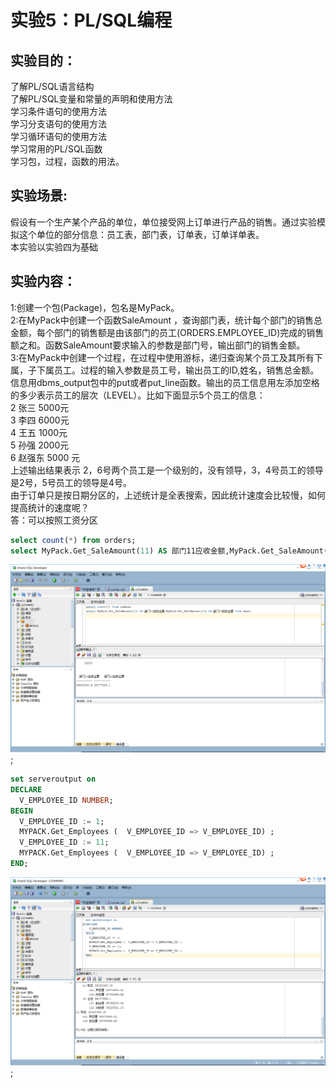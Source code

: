 # 实验5：PL/SQL编程
## 实验目的：
了解PL/SQL语言结构<br>
了解PL/SQL变量和常量的声明和使用方法<br>
学习条件语句的使用方法<br>
学习分支语句的使用方法<br>
学习循环语句的使用方法<br>
学习常用的PL/SQL函数<br>
学习包，过程，函数的用法。<br>
## 实验场景:
假设有一个生产某个产品的单位，单位接受网上订单进行产品的销售。通过实验模拟这个单位的部分信息：员工表，部门表，订单表，订单详单表。<br>
本实验以实验四为基础<br>
## 实验内容：
1:创建一个包(Package)，包名是MyPack。<br>
2:在MyPack中创建一个函数SaleAmount ，查询部门表，统计每个部门的销售总金额，每个部门的销售额是由该部门的员工(ORDERS.EMPLOYEE_ID)完成的销售额之和。函数SaleAmount要求输入的参数是部门号，输出部门的销售金额。<br>
3:在MyPack中创建一个过程，在过程中使用游标，递归查询某个员工及其所有下属，子下属员工。过程的输入参数是员工号，输出员工的ID,姓名，销售总金额。信息用dbms_output包中的put或者put_line函数。输出的员工信息用左添加空格的多少表示员工的层次（LEVEL）。比如下面显示5个员工的信息：<br>
2  张三  5000元<br>
   3 李四   6000元<br>
   4 王五   1000元<br>
      5 孙强  2000元<br>
6  赵强东 5000 元<br>
上述输出结果表示 2，6号两个员工是一个级别的，没有领导，3，4号员工的领导是2号，5号员工的领导是4号。<br>
由于订单只是按日期分区的，上述统计是全表搜索，因此统计速度会比较慢，如何提高统计的速度呢？<br>
答：可以按照工资分区<br>
```sql
select count(*) from orders;
select MyPack.Get_SaleAmount(11) AS 部门11应收金额,MyPack.Get_SaleAmount(12) AS 部门12应收金额 from dual;
```
![](https://github.com/Litianweii/Oracle/blob/master/test5/7.png);
```sql
set serveroutput on
DECLARE
  V_EMPLOYEE_ID NUMBER;
BEGIN
  V_EMPLOYEE_ID := 1;
  MYPACK.Get_Employees (  V_EMPLOYEE_ID => V_EMPLOYEE_ID) ;  
  V_EMPLOYEE_ID := 11;
  MYPACK.Get_Employees (  V_EMPLOYEE_ID => V_EMPLOYEE_ID) ;    
END;
```
![](https://github.com/Litianweii/Oracle/blob/master/test5/77.png);
